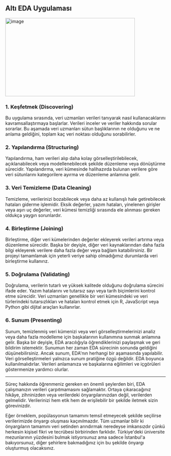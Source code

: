 ## Altı EDA Uygulaması

<img width="407" height="246" alt="image" src="https://github.com/user-attachments/assets/f01b7c60-42dd-4bdc-80b9-0e6b530cc5e2" />

### 1. Keşfetmek (Discovering)

Bu uygulama sırasında, veri uzmanları verileri tanıyarak nasıl kullanacaklarını kavramsallaştırmaya başlarlar. Verileri inceler ve veriler hakkında sorular sorarlar. Bu aşamada veri uzmanları sütun başlıklarının ne olduğunu ve ne anlama geldiğini, toplam kaç veri noktası olduğunu sorabilirler.

### 2. Yapılandırma (Structuring)

Yapılandırma, ham verileri alıp daha kolay görselleştirilebilecek, açıklanabilecek veya modellenebilecek şekilde düzenleme veya dönüştürme sürecidir. Yapılandırma, veri kümesinde halihazırda bulunan verilere göre veri sütunlarını kategorilere ayırma ve düzenleme anlamına gelir.

### 3. Veri Temizleme (Data Cleaning)

Temizleme, verilerinizi bozabilecek veya daha az kullanışlı hale getirebilecek hataları giderme işlemidir. Eksik değerler, yazım hataları, yinelenen girişler veya aşırı uç değerler, veri kümesi temizliği sırasında ele alınması gereken oldukça yaygın sorunlardır.

### 4. Birleştirme (Joining)

Birleştirme, diğer veri kümelerinden değerler ekleyerek verileri artırma veya düzenleme sürecidir. Başka bir deyişle, diğer veri kaynaklarından daha fazla bilgi ekleyerek verilere daha fazla değer veya bağlam katabilirsiniz. Bir projeyi tamamlamak için yeterli veriye sahip olmadığımız durumlarda veri birleştirme kullanırız.

### 5. Doğrulama (Validating)

Doğrulama, verilerin tutarlı ve yüksek kalitede olduğunu doğrulama sürecini ifade eder. Yazım hatalarını ve tutarsız sayı veya tarih biçimlerini kontrol etme sürecidir. Veri uzmanları genellikle bir veri kümesindeki ve veri türlerindeki tutarsızlıkları ve hataları kontrol etmek için R, JavaScript veya Python gibi dijital araçları kullanırlar.

### 6. Sunum (Presenting)

Sunum, temizlenmiş veri kümenizi veya veri görselleştirmelerinizi analiz veya daha fazla modelleme için başkalarının kullanımına sunmak anlamına gelir. Başka bir deyişle, EDA aracılığıyla öğrendiklerinizi paylaşmak ve geri bildirim istemektir. Sunumun her zaman EDA sürecinin sonunda geldiğini düşünebilirsiniz. Ancak sunum, EDA'nın herhangi bir aşamasında yapılabilir. Veri görselleştirmeleri yalnızca sunum pratiğine özgü değildir. EDA boyunca kullanılmalıdırlar. Verileri anlamanıza ve başkalarına eğilimleri ve içgörüleri göstermenize yardımcı olurlar.

---------------------------------------------------------

Süreç hakkında öğrenmeniz gereken en önemli şeylerden biri, EDA çalışmanızın verileri çarpıtmamasını sağlamaktır. Ortaya çıkaracağınız hikâye, zihninizden veya verilerdeki önyargılarınızdan değil, verilerden gelmelidir. Verilerinizi hem etik hem de erişilebilir bir şekilde iletmek sizin görevinizdir.

Eğer örneklem, popülasyonun tamamını temsil etmeyecek şekilde seçilirse verilerimizde önyargı oluşması kaçınılmazdır. Tüm uzmanlar bilir ki önyargıların tamamını veri setinden arındırmak neredeyse imkansızdır çünkü herkesin kişisel fikri ve tecrübesi birbirinden farklıdır. Türkiye'deki üniversite mezunlarının yüzdesini bulmak istiyorsunuz ama sadece İstanbul'a bakıyorsunuz, diğer şehirlere bakmadığınız için bu şekilde önyargı oluşturmuş olacaksınız. 

